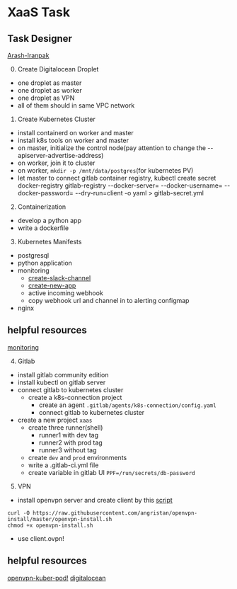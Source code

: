 # XaaS Task
## Task Designer
[Arash-Iranpak](https://www.linkedin.com/in/arash-iranpak)

0. Create Digitalocean Droplet
  - one droplet as master
  - one droplet as worker
  - one droplet as VPN
  - all of them should in same VPC network

1. Create Kubernetes Cluster
  - install containerd on worker and master
  - install k8s tools on worker and master
  - on master, initialize the control node(pay attention to change the --apiserver-advertise-address)
  - on worker, join it to cluster
  - on worker, `mkdir -p /mnt/data/postgres`(for kubernetes PV)
  - let master to connect gitlab container registry, kubectl create secret docker-registry gitlab-registry --docker-server=<fill-it> --docker-username=<fill-it> --docker-password=<fill-it> --dry-run=client -o yaml > gitlab-secret.yml

2. Containerization
  - develop a python app
  - write a dockerfile

3. Kubernetes Manifests
  - postgresql
  - python application
  - monitoring
    - [create-slack-channel](app.slack.com)
    - [create-new-app](api.slack.com)
    - active incoming webhook
    - copy webhook url and channel in to alerting configmap
  - nginx
## helpful resources
[monitoring](https://devopscube.com/setup-prometheus-monitoring-on-kubernetes/)  

4. Gitlab
  - install gitlab community edition
  - install kubectl on gitlab server
  - connect gitlab to kubernetes cluster
    - create a k8s-connection project
      - create an agent `.gitlab/agents/k8s-connection/config.yaml`
      - connect gitlab to kubernetes cluster
  - create a new project `xaas`
    - create three runner(shell)
      - runner1 with dev tag
      - runner2 with prod tag
      - runner3 without tag
    - create `dev` and `prod` environments
    - write a .gitlab-ci.yml file
    - create variable in gitlab UI `PPF=/run/secrets/db-password`
      
5. VPN
  - install openvpn server and create client by this [script](https://github.com/angristan/openvpn-install)
  ```
  curl -O https://raw.githubusercontent.com/angristan/openvpn-install/master/openvpn-install.sh
  chmod +x openvpn-install.sh
  ```
  - use client.ovpn!
## helpful resources
[openvpn-kuber-pod!](https://bugraoz93.medium.com/openvpn-client-in-a-pod-kubernetes-d3345c66b014)
[digitalocean](https://www.digitalocean.com/community/tutorials/how-to-set-up-and-configure-an-openvpn-server-on-ubuntu-20-04#step-13-installing-the-client-configuration)
